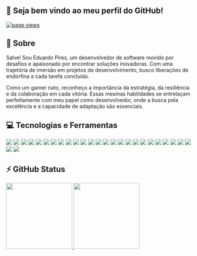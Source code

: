 ## 👋 Seja bem vindo ao meu perfil do GitHub! 
<p align="left">
  <a href="https://github.com/Eduardo-JP-Ferreira">
    <img src="https://komarev.com/ghpvc/?username=Eduardo-JP-Ferreira" alt="page views">
  </a>
</p>

## :page_with_curl: Sobre

Salve! Sou Eduardo Pires, um desenvolvedor de software movido por desafios e apaixonado por encontrar soluções inovadoras. Com uma trajetória de imersão em projetos de desenvolvimento, busco liberações de endorfina a cada tarefa concluída.

Como um gamer nato, reconheço a importância da estratégia, da resiliência e da colaboração em cada vitória. Essas mesmas habilidades se entrelaçam perfeitamente com meu papel como desenvolvedor, onde a busca pela excelência e a capacidade de adaptação são essenciais.

## :computer: Tecnologias e Ferramentas
<p align='justify'>
  <img src='https://img.shields.io/badge/JavaScript-F7DF1E.svg?style=for-the-badge&logo=JavaScript&logoColor=black'/> <img src='https://img.shields.io/badge/TypeScript-3178C6.svg?style=for-the-badge&logo=TypeScript&logoColor=white'/>
  <img src='https://img.shields.io/badge/React-61DAFB.svg?style=for-the-badge&logo=React&logoColor=black'/> <img src='https://img.shields.io/badge/Node.js-339933.svg?style=for-the-badge&logo=nodedotjs&logoColor=white'/>
  <img src='https://img.shields.io/badge/Nodemon-76D04B.svg?style=for-the-badge&logo=Nodemon&logoColor=white'/> <img src='https://img.shields.io/badge/NestJS-E0234E.svg?style=for-the-badge&logo=NestJS&logoColor=white'/> 
  <img src='https://img.shields.io/badge/Jest-C21325.svg?style=for-the-badge&logo=Jest&logoColor=white'/> <img src='https://img.shields.io/badge/Prisma-2D3748.svg?style=for-the-badge&logo=Prisma&logoColor=white'/>
  <img src='https://img.shields.io/badge/PostgreSQL-4169E1.svg?style=for-the-badge&logo=PostgreSQL&logoColor=white'/> <img src='https://img.shields.io/badge/MongoDB-47A248.svg?style=for-the-badge&logo=MongoDB&logoColor=white'/>
  <img src='https://img.shields.io/badge/Arduino-00878F.svg?style=for-the-badge&logo=Arduino&logoColor=white'/> <img src='https://img.shields.io/badge/Bluetooth-0082FC.svg?style=for-the-badge&logo=Bluetooth&logoColor=white'/>
  <img src='https://img.shields.io/badge/C++-00599C.svg?style=for-the-badge&logo=C++&logoColor=white'/>
  <img src='https://img.shields.io/badge/CSS3-1572B6.svg?style=for-the-badge&logo=CSS3&logoColor=white'/> <img src='https://img.shields.io/badge/styledcomponents-DB7093.svg?style=for-the-badge&logo=styled-components&logoColor=white'/>
  <img src='https://img.shields.io/badge/HTML5-E34F26.svg?style=for-the-badge&logo=HTML5&logoColor=white'/> <img src='https://img.shields.io/badge/Express-000000.svg?style=for-the-badge&logo=Express&logoColor=white'/>
  <img src='https://img.shields.io/badge/Notion-000000.svg?style=for-the-badge&logo=Notion&logoColor=white'/> <img src='https://img.shields.io/badge/JSON%20Web%20Tokens-000000.svg?style=for-the-badge&logo=JSON-Web-Tokens&logoColor=white'/>
  <img src='https://img.shields.io/badge/Vercel-000000.svg?style=for-the-badge&logo=Vercel&logoColor=white'/> <img src='https://img.shields.io/badge/Render-46E3B7.svg?style=for-the-badge&logo=Render&logoColor=white'/>
  <img src='https://img.shields.io/badge/.ENV-ECD53F.svg?style=for-the-badge&logo=dotenv&logoColor=black'/> 
  <img src='https://img.shields.io/badge/Figma-F24E1E.svg?style=for-the-badge&logo=Figma&logoColor=white'/> <img src='https://img.shields.io/badge/Microsoft%20Office-D83B01.svg?style=for-the-badge&logo=Microsoft-Office&logoColor=white'/>
  <img src='https://img.shields.io/badge/Windows-0078D4.svg?style=for-the-badge&logo=Windows&logoColor=white'/>
  <img src='https://img.shields.io/badge/Linux-FCC624.svg?style=for-the-badge&logo=Linux&logoColor=black'/> <img src='https://img.shields.io/badge/Ubuntu-E95420.svg?style=for-the-badge&logo=Ubuntu&logoColor=white'/>
</p>


## ⚡ GitHub Status
<div>
  <a href="https://github.com/Eduardo-JP-Ferreira">
  <img loading="lazy" height="180em" src="https://github-readme-stats.vercel.app/api/top-langs/?username=Eduardo-JP-Ferreira&layout=compact&langs_count=7&theme=chartreuse-dark"/>
  <img loading="lazy" height="180em" src="https://github-readme-stats.vercel.app/api?username=Eduardo-JP-Ferreira&rank_icon=github&show_icons=true&show=prs_merged_percentage&theme=chartreuse-dark&include_all_commits=true&count_private=true"/>
</div>
<!--
**Eduardo-JP-Ferreira/Eduardo-JP-Ferreira** is a ✨ _special_ ✨ repository because its `README.md` (this file) appears on your GitHub profile.
Here are some ideas to get you started:
- 🔭 I’m currently working on ...
- 🌱 I’m currently learning ...
- 👯 I’m looking to collaborate on ...
- 🤔 I’m looking for help with ...
- 💬 Ask me about ...
- 📫 How to reach me: ...
- 😄 Pronouns: ...
- ⚡ Fun fact: ...
-->
